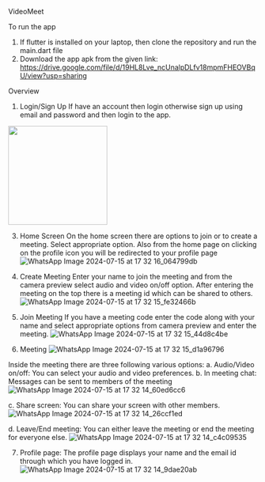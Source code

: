 VideoMeet

To run the app
1. If flutter is installed on your laptop, then clone the repository and run the main.dart file
2. Download the app apk from the given link:
 https://drive.google.com/file/d/19HL8Lve_ncUnalpDLfv18mpmFHEOVBqU/view?usp=sharing

Overview
1. Login/Sign Up
If have an account then login otherwise sign up using email and password and then login to the app.
<img src = "https://github.com/user-attachments/assets/fa513f17-fe7c-4ed9-8542-7a0434bfa318" width="200">

3. Home Screen
On the home screen there are options to join or to create a meeting. 
Select appropriate option. 
Also from the home page on clicking on the profile icon you will be redirected to your profile page
![WhatsApp Image 2024-07-15 at 17 32 16_064799db](https://github.com/user-attachments/assets/79846627-7e78-485f-a592-305d386a8c5d)


5. Create Meeting
Enter your name to join the meeting and from the camera preview select audio and video on/off option. 
After entering the meeting on the top there is a meeting id which can be shared to others.
![WhatsApp Image 2024-07-15 at 17 32 15_fe32466b](https://github.com/user-attachments/assets/243a4793-8d3a-4452-be0b-0a52c0b34774)


6. Join Meeting 
If you have a meeting code enter the code along with your name and select appropriate options from camera preview and enter the meeting.
![WhatsApp Image 2024-07-15 at 17 32 15_44d8c4be](https://github.com/user-attachments/assets/4a5d5f1b-5727-4d73-beeb-add7a84b2a98)


7. Meeting
 ![WhatsApp Image 2024-07-15 at 17 32 15_d1a96796](https://github.com/user-attachments/assets/a01e0462-d589-4d41-a013-54f48dc200d8)

Inside the meeting there are three following various options: 
   a. Audio/Video on/off: You can select your audio and video preferences. 
   b. In meeting chat: Messages can be sent to members of the meeting
      ![WhatsApp Image 2024-07-15 at 17 32 14_60ed6cc6](https://github.com/user-attachments/assets/e3960c1a-c378-4d00-a075-f81aa4873f54)

   c. Share screen: You can share your screen with other members.
   ![WhatsApp Image 2024-07-15 at 17 32 14_26ccf1ed](https://github.com/user-attachments/assets/9a858cf0-368c-453a-b9cc-4f7bb184f496)

   d. Leave/End meeting: You can either leave the meeting or end the meeting for everyone else.
   ![WhatsApp Image 2024-07-15 at 17 32 14_c4c09535](https://github.com/user-attachments/assets/3b471403-9e80-41ac-8da7-b5b7f3039589)


7. Profile page:
The profile page displays your name and the email id through which you have logged in.
![WhatsApp Image 2024-07-15 at 17 32 14_9dae20ab](https://github.com/user-attachments/assets/51f68ec9-2c26-4fda-86d8-ed642dca63b9)
